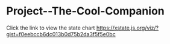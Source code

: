 # Project--The-Cool-Companion
Click the link to view the state chart
https://xstate.js.org/viz/?gist=f0eebccb6dc013b0d75b2da3f5f5e0bc
